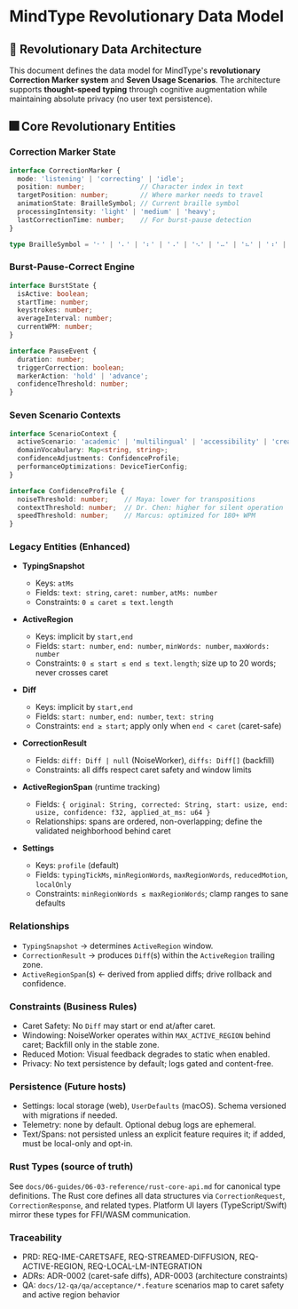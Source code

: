 <!--══════════════════════════════════════════════════════════
  ╔══════════════════════════════════════════════════════════════╗
  ║  ░  D A T A   M O D E L   &   P E R S I S T E N C E  ░░░░░░  ║
  ║                                                              ║
  ║                                                              ║
  ║                                                              ║
  ║                                                              ║
  ║           ╌╌  P L A C E H O L D E R  ╌╌                      ║
  ║                                                              ║
  ║                                                              ║
  ║                                                              ║
  ║                                                              ║
  ╚══════════════════════════════════════════════════════════════╝
    • WHAT ▸ Define core entities/relationships and constraints
    • WHY  ▸ Blueprint for persistence and AI reasoning
    • HOW  ▸ Rust-first types; optional persistence adapters later
-->

# MindType Revolutionary Data Model

## 🚀 **Revolutionary Data Architecture**

This document defines the data model for MindType's **revolutionary Correction Marker system** and **Seven Usage Scenarios**. The architecture supports **thought-speed typing** through cognitive augmentation while maintaining absolute privacy (no user text persistence).

## 🎆 **Core Revolutionary Entities**

### **Correction Marker State**
```typescript
interface CorrectionMarker {
  mode: 'listening' | 'correcting' | 'idle';
  position: number;              // Character index in text
  targetPosition: number;        // Where marker needs to travel
  animationState: BrailleSymbol; // Current braille symbol
  processingIntensity: 'light' | 'medium' | 'heavy';
  lastCorrectionTime: number;    // For burst-pause detection
}

type BrailleSymbol = '⠂' | '⠄' | '⠆' | '⠠' | '⠢' | '⠤' | '⠦' | '⠰' | '⠲' | '⠴' | '⠶';
```

### **Burst-Pause-Correct Engine**
```typescript
interface BurstState {
  isActive: boolean;
  startTime: number;
  keystrokes: number;
  averageInterval: number;
  currentWPM: number;
}

interface PauseEvent {
  duration: number;
  triggerCorrection: boolean;
  markerAction: 'hold' | 'advance';
  confidenceThreshold: number;
}
```

### **Seven Scenario Contexts**
```typescript
interface ScenarioContext {
  activeScenario: 'academic' | 'multilingual' | 'accessibility' | 'creative' | 'professional' | 'speed' | 'data';
  domainVocabulary: Map<string, string>;
  confidenceAdjustments: ConfidenceProfile;
  performanceOptimizations: DeviceTierConfig;
}

interface ConfidenceProfile {
  noiseThreshold: number;    // Maya: lower for transpositions
  contextThreshold: number;  // Dr. Chen: higher for silent operation
  speedThreshold: number;    // Marcus: optimized for 180+ WPM
}
```

### Legacy Entities (Enhanced)

- **TypingSnapshot**
  - Keys: `atMs`
  - Fields: `text: string`, `caret: number`, `atMs: number`
  - Constraints: `0 ≤ caret ≤ text.length`

- **ActiveRegion**
  - Keys: implicit by `start,end`
  - Fields: `start: number`, `end: number`, `minWords: number`, `maxWords: number`
  - Constraints: `0 ≤ start ≤ end ≤ text.length`; size up to 20 words; never crosses caret

- **Diff**
  - Keys: implicit by `start,end`
  - Fields: `start: number`, `end: number`, `text: string`
  - Constraints: `end ≥ start`; apply only when `end < caret` (caret-safe)

- **CorrectionResult**
  - Fields: `diff: Diff | null` (NoiseWorker), `diffs: Diff[]` (backfill)
  - Constraints: all diffs respect caret safety and window limits

- **ActiveRegionSpan** (runtime tracking)
  - Fields: `{ original: String, corrected: String, start: usize, end: usize, confidence: f32, applied_at_ms: u64 }`
  - Relationships: spans are ordered, non-overlapping; define the validated neighborhood behind caret

- **Settings**
  - Keys: `profile` (default)
  - Fields: `typingTickMs`, `minRegionWords`, `maxRegionWords`, `reducedMotion`, `localOnly`
  - Constraints: `minRegionWords ≤ maxRegionWords`; clamp ranges to sane defaults

### Relationships

- `TypingSnapshot` → determines `ActiveRegion` window.
- `CorrectionResult` → produces `Diff`(s) within the `ActiveRegion` trailing zone.
- `ActiveRegionSpan`(s) ← derived from applied diffs; drive rollback and confidence.

### Constraints (Business Rules)

- Caret Safety: No `Diff` may start or end at/after caret.
- Windowing: NoiseWorker operates within `MAX_ACTIVE_REGION` behind caret; Backfill only in the stable zone.
- Reduced Motion: Visual feedback degrades to static when enabled.
- Privacy: No text persistence by default; logs gated and content-free.

### Persistence (Future hosts)

- Settings: local storage (web), `UserDefaults` (macOS). Schema versioned with migrations if needed.
- Telemetry: none by default. Optional debug logs are ephemeral.
- Text/Spans: not persisted unless an explicit feature requires it; if added, must be local-only and opt-in.

### Rust Types (source of truth)

See `docs/06-guides/06-03-reference/rust-core-api.md` for canonical type definitions. The Rust core defines all data structures via `CorrectionRequest`, `CorrectionResponse`, and related types. Platform UI layers (TypeScript/Swift) mirror these types for FFI/WASM communication.

### Traceability

- PRD: REQ-IME-CARETSAFE, REQ-STREAMED-DIFFUSION, REQ-ACTIVE-REGION, REQ-LOCAL-LM-INTEGRATION
- ADRs: ADR-0002 (caret-safe diffs), ADR-0003 (architecture constraints)
- QA: `docs/12-qa/qa/acceptance/*.feature` scenarios map to caret safety and active region behavior

<!-- DOC META: VERSION=1.0 | UPDATED=2025-09-17T20:45:45Z -->
